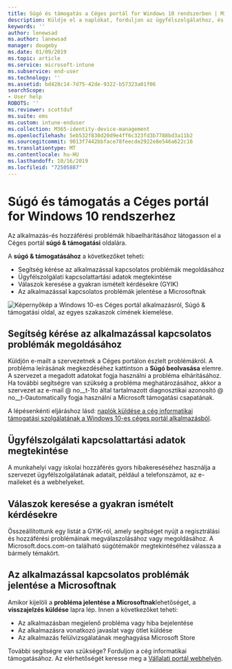 ```yaml
---
title: Súgó és támogatás a Céges portál for Windows 10 rendszerben | Microsoft Docs
description: Küldje el a naplókat, forduljon az ügyfélszolgálathoz, és olvassa el a GYIK-t a Céges portál Súgó & támogatási lapján.
keywords: ''
author: lenewsad
ms.author: lanewsad
manager: dougeby
ms.date: 01/09/2019
ms.topic: article
ms.service: microsoft-intune
ms.subservice: end-user
ms.technology: ''
ms.assetid: bd428c14-7d75-42de-9322-b57323a01f06
searchScope:
- User help
ROBOTS: ''
ms.reviewer: scottduf
ms.suite: ems
ms.custom: intune-enduser
ms.collection: M365-identity-device-management
ms.openlocfilehash: 5eb532f830d20d9e4ff6c323fd3b7788bd3a11b2
ms.sourcegitcommit: 9013f7442bbface78feecde2922e8e546a622c16
ms.translationtype: MT
ms.contentlocale: hu-HU
ms.lasthandoff: 10/16/2019
ms.locfileid: "72505887"
---
```

# <a name="get-help-and-support-in-company-portal-for-windows-10"></a>Súgó és támogatás a Céges portál for Windows 10 rendszerhez

Az alkalmazás-és hozzáférési problémák hibaelhárításához látogasson el a Céges portál **súgó & támogatási** oldalára.   

A **súgó & támogatásához** a következőket teheti:  

* Segítség kérése az alkalmazással kapcsolatos problémák megoldásához
* Ügyfélszolgálati kapcsolattartási adatok megtekintése
* Válaszok keresése a gyakran ismételt kérdésekre (GYIK) 
* Az alkalmazással kapcsolatos problémák jelentése a Microsoftnak

![Képernyőkép a Windows 10-es Céges portál alkalmazásról, Súgó & támogatási oldal, az egyes szakaszok címének kiemelése.](./media/1812_UCP_Help_Support_sections.png)  

## <a name="get-help-with-app-problems"></a>Segítség kérése az alkalmazással kapcsolatos problémák megoldásához

Küldjön e-mailt a szervezetnek a Céges portálon észlelt problémákról. A probléma leírásának megkezdéséhez kattintson a **Súgó beolvasása** elemre. A szervezet a megadott adatokat fogja használni a probléma elhárításához. Ha további segítségre van szükség a probléma meghatározásához, akkor a szervezet az e-mail @ no__t-1to által tartalmazott diagnosztikai azonosító @ no__t-0automatically fogja használni a Microsoft támogatási csapatának.  

A lépésenkénti eljáráshoz lásd: [naplók küldése a cég informatikai támogatási szolgálatának a Windows 10-es céges portál alkalmazásból](send-logs-to-your-it-admin-cp-windows.md).  

## <a name="view-helpdesk-contact-details"></a>Ügyfélszolgálati kapcsolattartási adatok megtekintése  
A munkahelyi vagy iskolai hozzáférés gyors hibakereséséhez használja a szervezet ügyfélszolgálatának adatait, például a telefonszámot, az e-maileket és a webhelyeket.  

## <a name="find-answers-to-frequently-asked-questions"></a>Válaszok keresése a gyakran ismételt kérdésekre  
Összeállítottunk egy listát a GYIK-ról, amely segítséget nyújt a regisztrálási és hozzáférési problémáinak megválaszolásához vagy megoldásához. A Microsoft.docs.com-on található súgótémakör megtekintéséhez válassza a bármely témakört.  

## <a name="report-app-problems-to-microsoft"></a>Az alkalmazással kapcsolatos problémák jelentése a Microsoftnak  
Amikor kijelöli a **probléma jelentése a Microsoftnak**lehetőséget, a **visszajelzés küldése** lapra lép. Innen a következőket teheti:

* Az alkalmazásban megjelenő probléma vagy hiba bejelentése  
* Az alkalmazásra vonatkozó javaslat vagy ötlet küldése  
* Az alkalmazás felülvizsgálatának meghagyása Microsoft Store   


További segítségre van szüksége? Forduljon a cég informatikai támogatásához. Az elérhetőségét keresse meg a [Vállalati portál webhelyén](https://go.microsoft.com/fwlink/?linkid=2010980).
